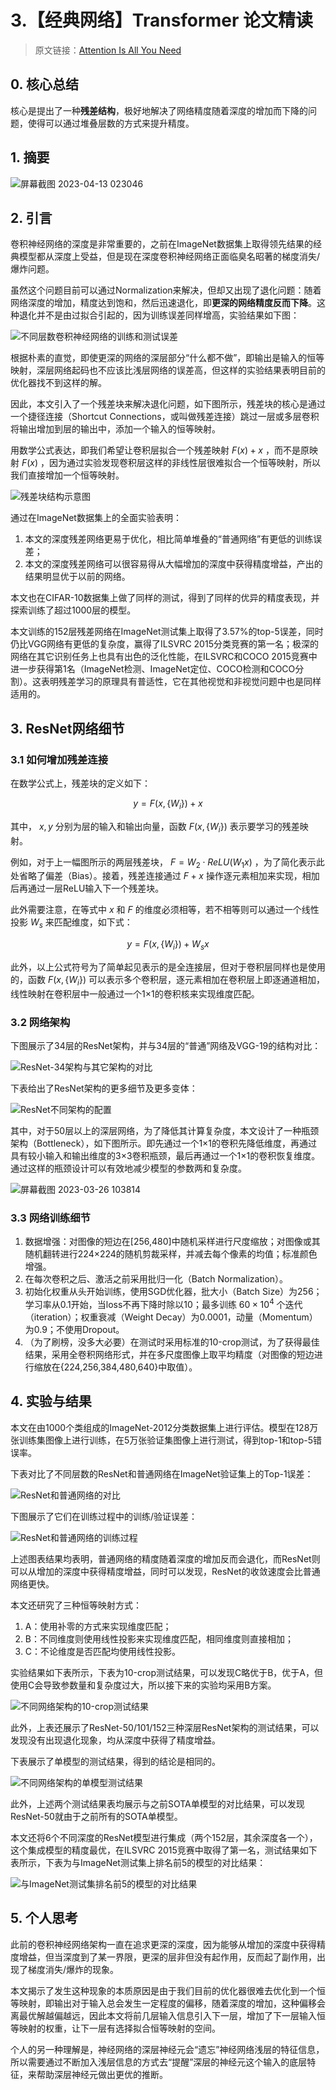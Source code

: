 # 3.【经典网络】Transformer 论文精读

> 原文链接：[Attention Is All You Need](https://proceedings.neurips.cc/paper_files/paper/2017/file/3f5ee243547dee91fbd053c1c4a845aa-Paper.pdf)

## 0. 核心总结

核心是提出了一种**残差结构**，极好地解决了网络精度随着深度的增加而下降的问题，使得可以通过堆叠层数的方式来提升精度。

## 1. 摘要

![屏幕截图 2023-04-13 023046](https://i.imgur.com/VHXz0Mr.png)

## 2. 引言

卷积神经网络的深度是非常重要的，之前在ImageNet数据集上取得领先结果的经典模型都从深度上受益，但是现在深度卷积神经网络正面临臭名昭著的梯度消失/爆炸问题。

虽然这个问题目前可以通过Normalization来解决，但却又出现了退化问题：随着网络深度的增加，精度达到饱和，然后迅速退化，即**更深的网络精度反而下降**。这种退化并不是由过拟合引起的，因为训练误差同样增高，实验结果如下图：

![不同层数卷积神经网络的训练和测试误差](https://i.imgur.com/pnZMQpr.png)

根据朴素的直觉，即使更深的网络的深层部分“什么都不做”，即输出是输入的恒等映射，深层网络起码也不应该比浅层网络的误差高，但这样的实验结果表明目前的优化器找不到这样的解。

因此，本文引入了一个残差块来解决退化问题，如下图所示，残差块的核心是通过一个捷径连接（Shortcut Connections，或叫做残差连接）跳过一层或多层卷积将输出增加到层的输出中，添加一个输入的恒等映射。

用数学公式表达，即我们希望让卷积层拟合一个残差映射 $F(x)+x$ ，而不是原映射 $F(x)$ ，因为通过实验发现卷积层这样的非线性层很难拟合一个恒等映射，所以我们直接增加一个恒等映射。

![残差块结构示意图](https://i.imgur.com/VFWqkqe.png)

通过在ImageNet数据集上的全面实验表明：

1. 本文的深度残差网络更易于优化，相比简单堆叠的“普通网络”有更低的训练误差；
2. 本文的深度残差网络可以很容易得从大幅增加的深度中获得精度增益，产出的结果明显优于以前的网络。

本文也在CIFAR-10数据集上做了同样的测试，得到了同样的优异的精度表现，并探索训练了超过1000层的模型。

本文训练的152层残差网络在ImageNet测试集上取得了3.57%的top-5误差，同时仍比VGG网络有更低的复杂度，赢得了ILSVRC 2015分类竞赛的第一名；极深的网络在其它识别任务上也具有出色的泛化性能，在ILSVRC和COCO 2015竞赛中进一步获得第1名（ImageNet检测、ImageNet定位、COCO检测和COCO分割）。这表明残差学习的原理具有普适性，它在其他视觉和非视觉问题中也是同样适用的。

## 3. ResNet网络细节

### 3.1 如何增加残差连接

在数学公式上，残差块的定义如下：

$$y = F(x,\{W_i\}) + x$$

其中， $x,y$ 分别为层的输入和输出向量，函数 $F(x,\{W_i\})$ 表示要学习的残差映射。

例如，对于上一幅图所示的两层残差块， $F = W_2 \cdot ReLU(W_1x)$ ，为了简化表示此处省略了偏差（Bias）。接着，残差连接通过 $F + x$ 操作逐元素相加来实现，相加后再通过一层ReLU输入下一个残差块。

此外需要注意，在等式中 $x$ 和 $F$ 的维度必须相等，若不相等则可以通过一个线性投影 $W_s$ 来匹配维度，如下式：

$$y = F(x,\{W_i\}) + W_s x$$

此外，以上公式符号为了简单起见表示的是全连接层，但对于卷积层同样也是使用的，函数 $F(x,\{W_i\})$ 可以表示多个卷积层，逐元素相加在卷积层上即逐通道相加，线性映射在卷积层中一般通过一个1×1的卷积核来实现维度匹配。

### 3.2 网络架构

下图展示了34层的ResNet架构，并与34层的“普通”网络及VGG-19的结构对比：

![ResNet-34架构与其它架构的对比](https://i.imgur.com/hhl8lxx.png)

下表给出了ResNet架构的更多细节及更多变体：

![ResNet不同架构的配置](https://i.imgur.com/Oz8YCZD.png)

其中，对于50层以上的深层网络，为了降低其计算复杂度，本文设计了一种瓶颈架构（Bottleneck），如下图所示。即先通过一个1×1的卷积先降低维度，再通过具有较小输入和输出维度的3×3卷积瓶颈，最后再通过一个1×1的卷积恢复维度。通过这样的瓶颈设计可以有效地减少模型的参数两和复杂度。

![屏幕截图 2023-03-26 103814](https://i.imgur.com/iOc24tZ.png)

### 3.3 网络训练细节

1. 数据增强：对图像的短边在[256,480]中随机采样进行尺度缩放；对图像或其随机翻转进行224×224的随机剪裁采样，并减去每个像素的均值；标准颜色增强。
2. 在每次卷积之后、激活之前采用批归一化（Batch Normalization）。
3. 初始化权重从头开始训练，使用SGD优化器，批大小（Batch Size）为256；学习率从0.1开始，当loss不再下降时除以10；最多训练 $60 \times 10^4$ 个迭代（iteration）；权重衰减（Weight Decay）为0.0001，动量（Momentum）为0.9；不使用Dropout。
4. （为了刷榜，没多大必要）在测试时采用标准的10-crop测试，为了获得最佳结果，采用全卷积网络形式，并在多尺度图像上取平均精度（对图像的短边进行缩放在{224,256,384,480,640}中取值）。

## 4. 实验与结果

本文在由1000个类组成的ImageNet-2012分类数据集上进行评估。模型在128万张训练集图像上进行训练，在5万张验证集图像上进行测试，得到top-1和top-5错误率。

下表对比了不同层数的ResNet和普通网络在ImageNet验证集上的Top-1误差：

![ResNet和普通网络的对比](https://i.imgur.com/LQorajE.png)

下图展示了它们在训练过程中的训练/验证误差：

![ResNet和普通网络的训练过程](https://i.imgur.com/OKkMSIU.png)

上述图表结果均表明，普通网络的精度随着深度的增加反而会退化，而ResNet则可以从增加的深度中获得精度增益，同时可以发现，ResNet的收敛速度会比普通网络更快。

本文还研究了三种恒等映射方式：

1. A：使用补零的方式来实现维度匹配；
2. B：不同维度则使用线性投影来实现维度匹配，相同维度则直接相加；
3. C：不论维度是否匹配均使用线性投影。

实验结果如下表所示，下表为10-crop测试结果，可以发现C略优于B，优于A，但使用C会导致参数量和复杂度过大，所以接下来的实验均采用B方案。

![不同网络架构的10-crop测试结果](https://i.imgur.com/lfMBvg5.png)

此外，上表还展示了ResNet-50/101/152三种深层ResNet架构的测试结果，可以发现没有出现退化现象，均从深度中获得了精度增益。

下表展示了单模型的测试结果，得到的结论是相同的。

![不同网络架构的单模型测试结果](https://i.imgur.com/HBlhfBt.png)

此外，上述两个测试结果表均展示与之前SOTA单模型的对比结果，可以发现ResNet-50就由于之前所有的SOTA单模型。

本文还将6个不同深度的ResNet模型进行集成（两个152层，其余深度各一个），这个集成模型的精度最优，在ILSVRC 2015竞赛中取得了第一名，测试结果如下表所示，下表为与ImageNet测试集上排名前5的模型的对比结果：

![与ImageNet测试集排名前5的模型的对比结果](https://i.imgur.com/RDubP6g.png)

## 5. 个人思考

此前的卷积神经网络架构一直在追求更深的深度，因为能够从增加的深度中获得精度增益，但当深度到了某一界限，更深的层非但没有起作用，反而起了副作用，出现了梯度消失/爆炸的现象。

本文揭示了发生这种现象的本质原因是由于我们目前的优化器很难去优化到一个恒等映射，即输出对于输入总会发生一定程度的偏移，随着深度的增加，这种偏移会离最优解越偏越远，因此本文将前几层输入信息引入下一层，增加了下一层输入恒等映射的权重，让下一层有选择拟合恒等映射的空间。

个人的另一种理解是，神经网络的深层神经元会“遗忘”神经网络浅层的特征信息，所以需要通过不断加入浅层信息的方式去“提醒”深层的神经元这个输入的底层特征，来帮助深层神经元做出更优的推断。
